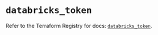 # `databricks_token`

Refer to the Terraform Registry for docs: [`databricks_token`](https://registry.terraform.io/providers/databricks/databricks/1.34.0/docs/resources/token).
